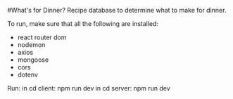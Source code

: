 #What's for Dinner?
Recipe database to determine what to make for dinner.


To run, make sure that all the following are installed:
- react router dom
- nodemon
- axios
- mongoose
- cors
- dotenv

Run:
in cd client: npm run dev
in cd server: npm run dev
